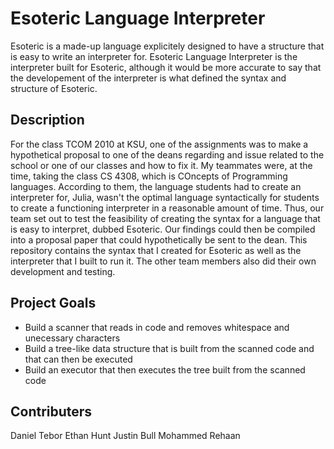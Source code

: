 # Esoteric Language Interpreter
Esoteric is a made-up language explicitely designed to have a structure that is easy to write an interpreter for. Esoteric Language Interpreter is the interpreter built for Esoteric, although it would be more accurate to say that the developement of the interpreter is what defined the syntax and structure of Esoteric.

## Description
For the class TCOM 2010 at KSU, one of the assignments was to make a hypothetical proposal to one of the deans regarding and issue related to the school or one of our classes and how to fix it. My teammates were, at the time, taking the class CS 4308, which is COncepts of Programming languages. According to them, the language students had to create an interpreter for, Julia, wasn't the optimal language syntactically for students to create a functioning interpreter in a reasonable amount of time. Thus, our team set out to test the feasibility of creating the syntax for a language that is easy to interpret, dubbed Esoteric. Our findings could then be compiled into a proposal paper that could hypothetically be sent to the dean. This repository contains the syntax that I created for Esoteric as well as the interpreter that I built to run it. The other team members also did their own development and testing.

## Project Goals
* Build a scanner that reads in code and removes whitespace and unecessary characters
* Build a tree-like data structure that is built from the scanned code and that can then be executed
* Build an executor that then executes the tree built from the scanned code

## Contributers
Daniel Tebor
Ethan Hunt
Justin Bull
Mohammed Rehaan
